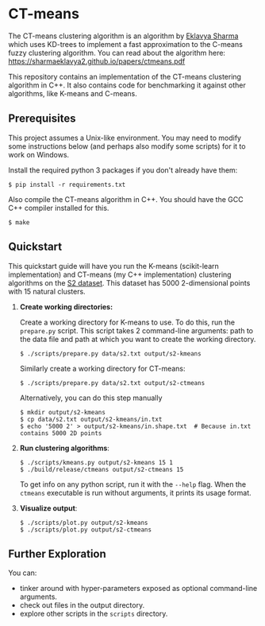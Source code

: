 # CT-means

The CT-means clustering algorithm is an algorithm by [Eklavya Sharma](https://github.com/sharmaeklavya2)
which uses KD-trees to implement a fast approximation to the C-means fuzzy clustering algorithm.
You can read about the algorithm here:
https://sharmaeklavya2.github.io/papers/ctmeans.pdf

This repository contains an implementation of the CT-means clustering algorithm in C++.
It also contains code for benchmarking it against other algorithms, like K-means and C-means.

## Prerequisites

This project assumes a Unix-like environment.
You may need to modify some instructions below (and perhaps also modify some scripts)
for it to work on Windows.

Install the required python 3 packages if you don't already have them:

    $ pip install -r requirements.txt

Also compile the CT-means algorithm in C++. You should have the GCC C++ compiler installed for this.

    $ make

## Quickstart

This quickstart guide will have you run the K-means (scikit-learn implementation)
and CT-means (my C++ implementation) clustering algorithms on the
[S2 dataset](https://cs.joensuu.fi/sipu/datasets/s2.txt).
This dataset has 5000 2-dimensional points with 15 natural clusters.

1.  **Create working directories:**

    Create a working directory for K-means to use. To do this, run the `prepare.py` script.
    This script takes 2 command-line arguments:
    path to the data file and path at which you want to create the working directory.
    
        $ ./scripts/prepare.py data/s2.txt output/s2-kmeans

    Similarly create a working directory for CT-means:

        $ ./scripts/prepare.py data/s2.txt output/s2-ctmeans

    Alternatively, you can do this step manually

        $ mkdir output/s2-kmeans
        $ cp data/s2.txt output/s2-kmeans/in.txt
        $ echo '5000 2' > output/s2-kmeans/in.shape.txt  # Because in.txt contains 5000 2D points

2.  **Run clustering algorithms**:

        $ ./scripts/kmeans.py output/s2-kmeans 15 1
        $ ./build/release/ctmeans output/s2-ctmeans 15

    To get info on any python script, run it with the `--help` flag.
    When the `ctmeans` executable is run without arguments, it prints its usage format.

3.  **Visualize output**:

        $ ./scripts/plot.py output/s2-kmeans
        $ ./scripts/plot.py output/s2-ctmeans

## Further Exploration

You can:

* tinker around with hyper-parameters exposed as optional command-line arguments.
* check out files in the output directory.
* explore other scripts in the `scripts` directory.
